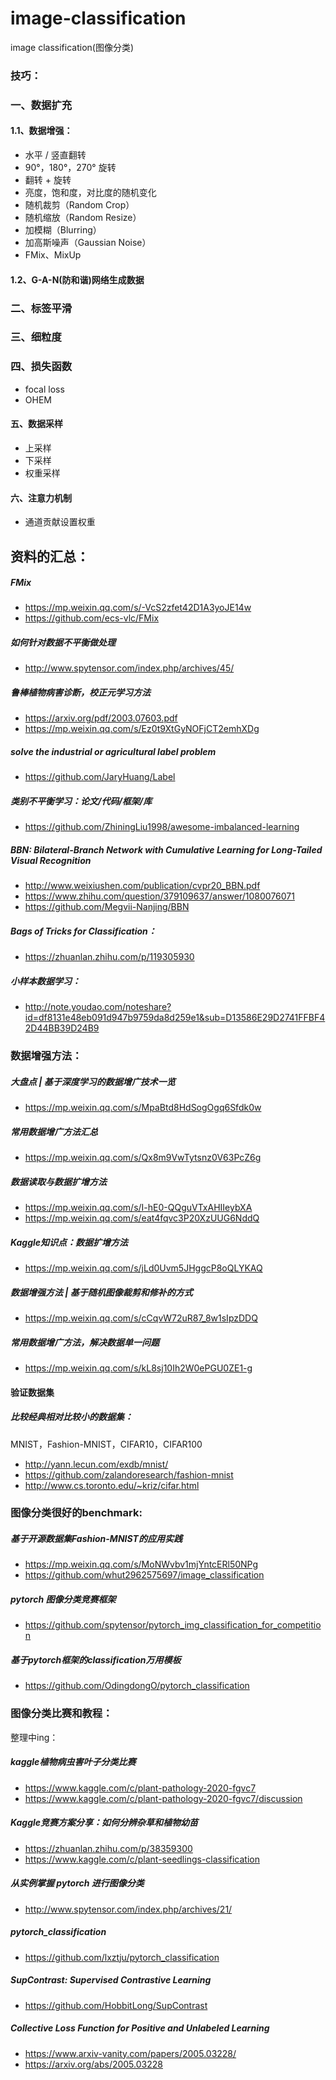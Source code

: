 # image-classification
image classification(图像分类)
### 技巧：

### 一、数据扩充
#### 1.1、数据增强：
+ 水平 / 竖直翻转
+ 90°，180°，270° 旋转
+ 翻转 + 旋转
+ 亮度，饱和度，对比度的随机变化
+ 随机裁剪（Random Crop）
+ 随机缩放（Random Resize）
+ 加模糊（Blurring）
+ 加高斯噪声（Gaussian Noise）
+ FMix、MixUp
#### 1.2、G-A-N(防和谐)网络生成数据
### 二、标签平滑
### 三、细粒度
### 四、损失函数
+ focal loss
+ OHEM
#### 五、数据采样
+ 上采样
+ 下采样
+ 权重采样
#### 六、注意力机制
+ 通道贡献设置权重


## 资料的汇总：
##### FMix
+ https://mp.weixin.qq.com/s/-VcS2zfet42D1A3yoJE14w
+ https://github.com/ecs-vlc/FMix
##### 如何针对数据不平衡做处理
+ http://www.spytensor.com/index.php/archives/45/
##### 鲁棒植物病害诊断，校正元学习方法
+ https://arxiv.org/pdf/2003.07603.pdf
+ https://mp.weixin.qq.com/s/Ez0t9XtGyNOFjCT2emhXDg
##### solve the industrial or agricultural label problem
+ https://github.com/JaryHuang/Label
##### 类别不平衡学习：论文/代码/框架/库
+ https://github.com/ZhiningLiu1998/awesome-imbalanced-learning
##### BBN: Bilateral-Branch Network with Cumulative Learning for Long-Tailed Visual Recognition
+ http://www.weixiushen.com/publication/cvpr20_BBN.pdf
+ https://www.zhihu.com/question/379109637/answer/1080076071
+ https://github.com/Megvii-Nanjing/BBN
##### Bags of Tricks for Classification：
+ https://zhuanlan.zhihu.com/p/119305930
##### 小样本数据学习：
+ http://note.youdao.com/noteshare?id=df8131e48eb091d947b9759da8d259e1&sub=D13586E29D2741FFBF42D44BB39D24B9


### 数据增强方法：
#####  大盘点 | 基于深度学习的数据增广技术一览
+ https://mp.weixin.qq.com/s/MpaBtd8HdSogOgq6Sfdk0w
##### 常用数据增广方法汇总
+ https://mp.weixin.qq.com/s/Qx8m9VwTytsnz0V63PcZ6g
##### 数据读取与数据扩增方法
+ https://mp.weixin.qq.com/s/I-hE0-QQguVTxAHIIeybXA
+ https://mp.weixin.qq.com/s/eat4fqvc3P20XzUUG6NddQ
##### Kaggle知识点：数据扩增方法
+ https://mp.weixin.qq.com/s/jLd0Uvm5JHggcP8oQLYKAQ
##### 数据增强方法 | 基于随机图像裁剪和修补的方式
+ https://mp.weixin.qq.com/s/cCqvW72uR87_8w1sIpzDDQ
##### 常用数据增广方法，解决数据单一问题
+ https://mp.weixin.qq.com/s/kL8sj10Ih2W0ePGU0ZE1-g

#### 验证数据集
##### 比较经典相对比较小的数据集：
MNIST，Fashion-MNIST，CIFAR10，CIFAR100
+ http://yann.lecun.com/exdb/mnist/
+ https://github.com/zalandoresearch/fashion-mnist
+ http://www.cs.toronto.edu/~kriz/cifar.html

### 图像分类很好的benchmark:
##### 基于开源数据集Fashion-MNIST的应用实践
+ https://mp.weixin.qq.com/s/MoNWvbv1mjYntcERl50NPg
+ https://github.com/whut2962575697/image_classification
##### pytorch 图像分类竞赛框架
+ https://github.com/spytensor/pytorch_img_classification_for_competition
##### 基于pytorch框架的classification万用模板
+ https://github.com/OdingdongO/pytorch_classification
### 图像分类比赛和教程：
整理中ing：
##### kaggle植物病虫害叶子分类比赛
+ https://www.kaggle.com/c/plant-pathology-2020-fgvc7
+ https://www.kaggle.com/c/plant-pathology-2020-fgvc7/discussion
#####  Kaggle竞赛方案分享：如何分辨杂草和植物幼苗
+ https://zhuanlan.zhihu.com/p/38359300
+ https://www.kaggle.com/c/plant-seedlings-classification
##### 从实例掌握 pytorch 进行图像分类
+ http://www.spytensor.com/index.php/archives/21/
##### pytorch_classification
+ https://github.com/lxztju/pytorch_classification
##### SupContrast: Supervised Contrastive Learning
+ https://github.com/HobbitLong/SupContrast
##### Collective Loss Function for Positive and Unlabeled Learning
+ https://www.arxiv-vanity.com/papers/2005.03228/
+ https://arxiv.org/abs/2005.03228
